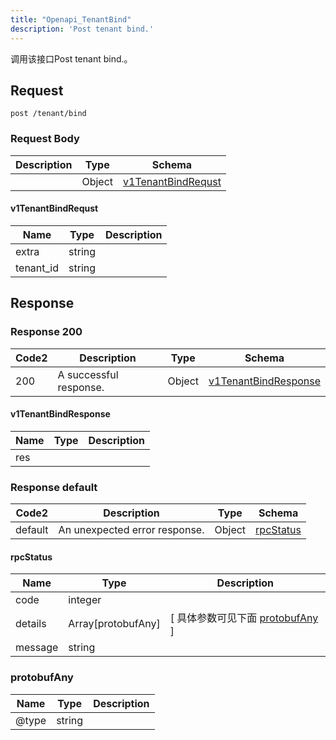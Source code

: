 ```yaml
---
title: "Openapi_TenantBind"
description: 'Post tenant bind.'
---
```



调用该接口Post tenant bind.。

## Request

```
post /tenant/bind
```

### Request Body

| Description | Type | Schema |
| ----------- | ------ | ------ |
|  | Object | [v1TenantBindRequst](#v1TenantBindRequst) |

#### v1TenantBindRequst

| Name | Type | Description | 
| ---- | ---- | ----------- |     
| extra | string |  |      
| tenant_id | string |  |   

## Response

### Response  200

| Code2 | Description | Type | Schema |
| ---- | ----------- | ------ | ------ |
| 200 | A successful response. | Object | [v1TenantBindResponse](#v1TenantBindResponse) |

#### v1TenantBindResponse

| Name | Type | Description | 
| ---- | ---- | ----------- |     
| res |  |  |   

### Response  default

| Code2 | Description | Type | Schema |
| ---- | ----------- | ------ | ------ |
| default | An unexpected error response. | Object | [rpcStatus](#rpcStatus) |

#### rpcStatus

| Name | Type | Description | 
| ---- | ---- | ----------- |     
| code | integer |  |          
| details | Array[protobufAny] |  [ 具体参数可见下面 [protobufAny](#protobufAny) ] |       
| message | string |  |   

### protobufAny

| Name | Type | Description | 
| ---- | ---- | ----------- |     
| @type | string |  |   


  
     
 
 


          
     
   
     
 
 


 



